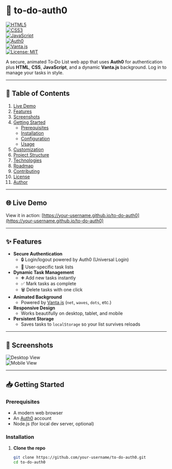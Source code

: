 # 📝 to‑do‑auth0

[![HTML5](https://img.shields.io/badge/HTML5‑E34F26?logo=html5&logoColor=white)](https://developer.mozilla.org/docs/Web/HTML)  
[![CSS3](https://img.shields.io/badge/CSS3‑1572B6?logo=css3&logoColor=white)](https://developer.mozilla.org/docs/Web/CSS)  
[![JavaScript](https://img.shields.io/badge/JS‑F7DF1E?logo=javascript&logoColor=black)](https://developer.mozilla.org/docs/Web/JavaScript)  
[![Auth0](https://img.shields.io/badge/Auth0‑Secure‑orange)](https://auth0.com/)  
[![Vanta.js](https://img.shields.io/badge/Vanta.js‑latest‑blue)](https://www.vantajs.com/)  
[![License: MIT](https://img.shields.io/badge/License‑MIT‑green.svg)](LICENSE)

A secure, animated To‑Do List web app that uses **Auth0** for authentication plus **HTML**, **CSS**, **JavaScript**, and a dynamic **Vanta.js** background. Log in to manage your tasks in style.

---

## 🚀 Table of Contents

1. [Live Demo](#-live-demo)  
2. [Features](#-features)  
3. [Screenshots](#-screenshots)  
4. [Getting Started](#-getting-started)  
   - [Prerequisites](#prerequisites)  
   - [Installation](#installation)  
   - [Configuration](#configuration)  
   - [Usage](#usage)  
5. [Customization](#-customization)  
6. [Project Structure](#-project-structure)  
7. [Technologies](#-technologies)  
8. [Roadmap](#-roadmap)  
9. [Contributing](#-contributing)  
10. [License](#-license)  
11. [Author](#-author)

---

## 🌐 Live Demo

View it in action: [https://your-username.github.io/to-do-auth0](https://your-username.github.io/to-do-auth0)

---

## ✨ Features

- **Secure Authentication**  
  - 🔒 Login/logout powered by Auth0 (Universal Login)  
  - 👤 User-specific task lists  
- **Dynamic Task Management**  
  - ➕ Add new tasks instantly  
  - ✅ Mark tasks as complete  
  - 🗑️ Delete tasks with one click  
- **Animated Background**  
  - Powered by [Vanta.js](https://www.vantajs.com/) (`net`, `waves`, `dots`, etc.)  
- **Responsive Design**  
  - Works beautifully on desktop, tablet, and mobile  
- **Persistent Storage**  
  - Saves tasks to `localStorage` so your list survives reloads  

---

## 📸 Screenshots

![Desktop View](./assets/screenshot-desktop.png)  
![Mobile View](./assets/screenshot-mobile.png)

---

## 📥 Getting Started

### Prerequisites

- A modern web browser  
- An [Auth0](https://auth0.com/) account  
- Node.js (for local dev server, optional)

### Installation

1. **Clone the repo**  
   ```bash
   git clone https://github.com/your-username/to-do-auth0.git
   cd to-do-auth0

